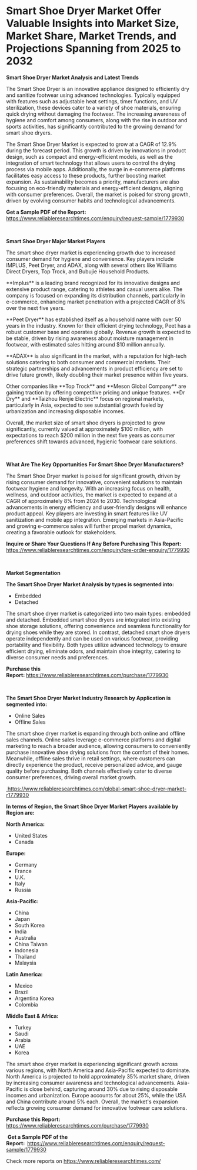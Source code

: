 <p><h1>Smart Shoe Dryer Market Offer Valuable Insights into Market Size, Market Share, Market Trends, and Projections Spanning from 2025 to 2032</h1></p><p><strong>Smart Shoe Dryer Market Analysis and Latest Trends</strong></p>
<p><p>The Smart Shoe Dryer is an innovative appliance designed to efficiently dry and sanitize footwear using advanced technologies. Typically equipped with features such as adjustable heat settings, timer functions, and UV sterilization, these devices cater to a variety of shoe materials, ensuring quick drying without damaging the footwear. The increasing awareness of hygiene and comfort among consumers, along with the rise in outdoor and sports activities, has significantly contributed to the growing demand for smart shoe dryers.</p><p>The Smart Shoe Dryer Market is expected to grow at a CAGR of 12.9% during the forecast period. This growth is driven by innovations in product design, such as compact and energy-efficient models, as well as the integration of smart technology that allows users to control the drying process via mobile apps. Additionally, the surge in e-commerce platforms facilitates easy access to these products, further boosting market expansion. As sustainability becomes a priority, manufacturers are also focusing on eco-friendly materials and energy-efficient designs, aligning with consumer preferences. Overall, the market is poised for strong growth, driven by evolving consumer habits and technological advancements.</p></p>
<p><strong>Get a Sample PDF of the Report:&nbsp;</strong> <a href="https://www.reliableresearchtimes.com/enquiry/request-sample/1779930?utm_campaign=2009&utm_medium=2&utm_source=Github&utm_content=ia&utm_term=25032025&utm_id=smart-shoe-dryer">https://www.reliableresearchtimes.com/enquiry/request-sample/1779930</a></p>
<p>&nbsp;</p>
<p><strong>Smart Shoe Dryer Major Market Players</strong></p>
<p><p>The smart shoe dryer market is experiencing growth due to increased consumer demand for hygiene and convenience. Key players include IMPLUS, Peet Dryer, and ADAX, along with several others like Williams Direct Dryers, Top Trock, and Bubujie Household Products.</p><p>**Implus** is a leading brand recognized for its innovative designs and extensive product range, catering to athletes and casual users alike. The company is focused on expanding its distribution channels, particularly in e-commerce, enhancing market penetration with a projected CAGR of 8% over the next five years. </p><p>**Peet Dryer** has established itself as a household name with over 50 years in the industry. Known for their efficient drying technology, Peet has a robust customer base and operates globally. Revenue growth is expected to be stable, driven by rising awareness about moisture management in footwear, with estimated sales hitting around $10 million annually.</p><p>**ADAX** is also significant in the market, with a reputation for high-tech solutions catering to both consumer and commercial markets. Their strategic partnerships and advancements in product efficiency are set to drive future growth, likely doubling their market presence within five years.</p><p>Other companies like **Top Trock** and **Meson Global Company** are gaining traction by offering competitive pricing and unique features. **Dr Dry** and **Taizhou Renjie Electric** focus on regional markets, particularly in Asia, expected to see substantial growth fueled by urbanization and increasing disposable incomes.</p><p>Overall, the market size of smart shoe dryers is projected to grow significantly, currently valued at approximately $100 million, with expectations to reach $200 million in the next five years as consumer preferences shift towards advanced, hygienic footwear care solutions.</p></p>
<p>&nbsp;</p>
<p><strong>What Are The Key Opportunities For Smart Shoe Dryer Manufacturers?</strong></p>
<p><p>The Smart Shoe Dryer market is poised for significant growth, driven by rising consumer demand for innovative, convenient solutions to maintain footwear hygiene and longevity. With an increasing focus on health, wellness, and outdoor activities, the market is expected to expand at a CAGR of approximately 8% from 2024 to 2030. Technological advancements in energy efficiency and user-friendly designs will enhance product appeal. Key players are investing in smart features like UV sanitization and mobile app integration. Emerging markets in Asia-Pacific and growing e-commerce sales will further propel market dynamics, creating a favorable outlook for stakeholders.</p></p>
<p><strong>Inquire or Share Your Questions If Any Before Purchasing This Report:</strong> <a href="https://www.reliableresearchtimes.com/enquiry/pre-order-enquiry/1779930?utm_campaign=2009&utm_medium=2&utm_source=Github&utm_content=ia&utm_term=25032025&utm_id=smart-shoe-dryer">https://www.reliableresearchtimes.com/enquiry/pre-order-enquiry/1779930</a></p>
<p>&nbsp;</p>
<p><strong>Market Segmentation</strong></p>
<p><strong>The Smart Shoe Dryer Market Analysis by types is segmented into:</strong></p>
<p><ul><li>Embedded</li><li>Detached</li></ul></p>
<p><p>The smart shoe dryer market is categorized into two main types: embedded and detached. Embedded smart shoe dryers are integrated into existing shoe storage solutions, offering convenience and seamless functionality for drying shoes while they are stored. In contrast, detached smart shoe dryers operate independently and can be used on various footwear, providing portability and flexibility. Both types utilize advanced technology to ensure efficient drying, eliminate odors, and maintain shoe integrity, catering to diverse consumer needs and preferences.</p></p>
<p><strong>Purchase this Report:&nbsp;</strong><a href="https://www.reliableresearchtimes.com/purchase/1779930?utm_campaign=2009&utm_medium=2&utm_source=Github&utm_content=ia&utm_term=25032025&utm_id=smart-shoe-dryer">https://www.reliableresearchtimes.com/purchase/1779930</a></p>
<p>&nbsp;</p>
<p><strong>The Smart Shoe Dryer Market Industry Research by Application is segmented into:</strong></p>
<p><ul><li>Online Sales</li><li>Offline Sales</li></ul></p>
<p><p>The smart shoe dryer market is expanding through both online and offline sales channels. Online sales leverage e-commerce platforms and digital marketing to reach a broader audience, allowing consumers to conveniently purchase innovative shoe drying solutions from the comfort of their homes. Meanwhile, offline sales thrive in retail settings, where customers can directly experience the product, receive personalized advice, and gauge quality before purchasing. Both channels effectively cater to diverse consumer preferences, driving overall market growth.</p></p>
<p><a href="https://www.reliableresearchtimes.com/global-smart-shoe-dryer-market-r1779930?utm_campaign=2009&utm_medium=2&utm_source=Github&utm_content=ia&utm_term=25032025&utm_id=smart-shoe-dryer">&nbsp;https://www.reliableresearchtimes.com/global-smart-shoe-dryer-market-r1779930</a></p>
<p><strong>In terms of Region, the Smart Shoe Dryer Market Players available by Region are:</strong></p>
<p>
    <p> <strong> North America: </strong>
        <ul>
            <li>United States</li>
            <li>Canada</li>
        </ul>
        </p> 
    <p> <strong> Europe: </strong>
        <ul>
            <li>Germany</li>
            <li>France</li>
            <li>U.K.</li>
            <li>Italy</li>
            <li>Russia</li>
        </ul>
        </p> 
    <p> <strong> Asia-Pacific: </strong>
        <ul>
            <li>China</li>
            <li>Japan</li>
            <li>South Korea</li>
            <li>India</li>
            <li>Australia</li>
            <li>China Taiwan</li>
            <li>Indonesia</li>
            <li>Thailand</li>
            <li>Malaysia</li>
        </ul>
        </p> 
    <p> <strong> Latin America: </strong>
        <ul>
            <li>Mexico</li>
            <li>Brazil</li>
            <li>Argentina Korea</li>
            <li>Colombia</li>
        </ul>
        </p> 
    <p> <strong> Middle East & Africa: </strong>
        <ul>
            <li>Turkey</li>
            <li>Saudi</li>
            <li>Arabia</li>
            <li>UAE</li>
            <li>Korea</li>
        </ul>
    </p>
    </p>
<p><p>The smart shoe dryer market is experiencing significant growth across various regions, with North America and Asia-Pacific expected to dominate. North America is projected to hold approximately 35% market share, driven by increasing consumer awareness and technological advancements. Asia-Pacific is close behind, capturing around 30% due to rising disposable incomes and urbanization. Europe accounts for about 25%, while the USA and China contribute around 5% each. Overall, the market's expansion reflects growing consumer demand for innovative footwear care solutions.</p></p>
<p><strong>Purchase this Report: </strong><a href="https://www.reliableresearchtimes.com/purchase/1779930?utm_campaign=2009&utm_medium=2&utm_source=Github&utm_content=ia&utm_term=25032025&utm_id=smart-shoe-dryer">https://www.reliableresearchtimes.com/purchase/1779930</a></p>
<p>&nbsp;<strong>Get a Sample PDF of the Report:&nbsp;&nbsp;</strong><a href="https://www.reliableresearchtimes.com/enquiry/request-sample/1779930?utm_campaign=2009&utm_medium=2&utm_source=Github&utm_content=ia&utm_term=25032025&utm_id=smart-shoe-dryer">https://www.reliableresearchtimes.com/enquiry/request-sample/1779930</a></p>
<p><strong></strong></p>
<p>Check more reports on <a href="https://www.reliableresearchtimes.com/?utm_campaign=2009&utm_medium=2&utm_source=Github&utm_content=ia&utm_term=25032025&utm_id=smart-shoe-dryer">https://www.reliableresearchtimes.com/</a></p>